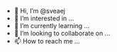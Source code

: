 - 👋 Hi, I’m @sveaej
- 👀 I’m interested in ...
- 🌱 I’m currently learning ...
- 💞️ I’m looking to collaborate on ...
- 📫 How to reach me ...

<!---
sveaej/sveaej is a ✨ special ✨ repository because its `README.md` (this file) appears on your GitHub profile.
You can click the Preview link to take a look at your changes.
--->
